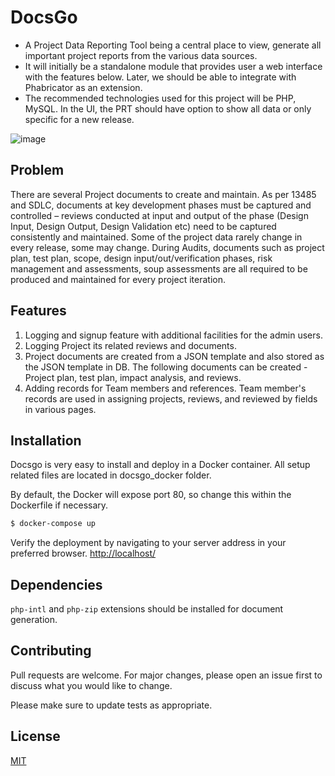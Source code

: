 # DocsGo

* A Project Data Reporting Tool being a central place to view, generate all
important project reports from the various data sources.
* It will initially be a standalone module
that provides user a web interface with the features below. Later, we should be able to integrate
with Phabricator as an extension. 
* The recommended technologies used for this project will be
PHP, MySQL. In the UI, the PRT should have option to show all data or only specific for a new
release.

![image](https://user-images.githubusercontent.com/27942487/95953177-1c7e2d80-0e17-11eb-93bb-254fb5729b6e.png)

## Problem
There are several Project documents to create and maintain. As per 13485 and SDLC, documents
at key development phases must be captured and controlled – reviews conducted at input and
output of the phase (Design Input, Design Output, Design Validation etc) need to be captured
consistently and maintained. Some of the project data rarely change in every release, some may
change. During Audits, documents such as project plan, test plan, scope, design
input/out/verification phases, risk management and assessments, soup assessments are all
required to be produced and maintained for every project iteration.

## Features
1. Logging and signup feature with additional facilities for the admin
users.
1. Logging Project its related reviews and documents.
1. Project documents are created from a JSON template and also stored as
the JSON template in DB. The following documents can be created -
Project plan, test plan, impact analysis, and reviews.
1. Adding records for Team members and references. Team member's records
are used in assigning projects, reviews, and reviewed by fields in
various pages.

## Installation
Docsgo is very easy to install and deploy in a Docker container. All setup related files are located in docsgo_docker folder.

By default, the Docker will expose port 80, so change this within the Dockerfile if necessary. 

```sh
$ docker-compose up
```

Verify the deployment by navigating to your server address in your preferred browser.
[http://localhost/](http://localhost)

## Dependencies
`php-intl` and `php-zip` extensions should be installed for document generation.

## Contributing
Pull requests are welcome. For major changes, please open an issue first to discuss what you would like to change.

Please make sure to update tests as appropriate.

## License
[MIT](https://choosealicense.com/licenses/mit/)